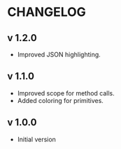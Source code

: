 CHANGELOG
======================

v 1.2.0
----------------------
+ Improved JSON highlighting.

v 1.1.0
----------------------
+ Improved scope for method calls.
+ Added coloring for primitives.

v 1.0.0
----------------------
+ Initial version
